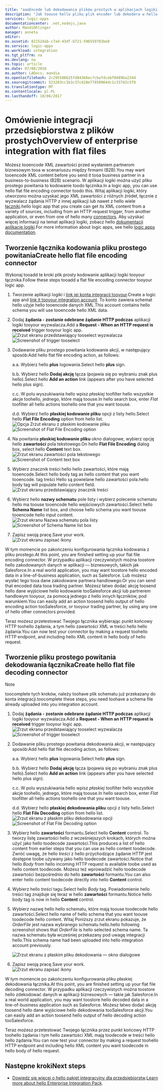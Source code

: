 ```yaml
---
title: "aaaEncode lub dekodowania plików prostych w aplikacjach logiki platformy Azure | Dokumentacja firmy Microsoft"
description: "Jak toouse hello pliku plik encoder lub dekodera w hello pakiet integracyjny dla przedsiębiorstw w aplikacjach logiki"
services: logic-apps
documentationcenter: .net,nodejs,java
author: MandiOhlinger
manager: anneta
editor: 
ms.assetid: 82152dab-c7ad-43df-b721-596559703be8
ms.service: logic-apps
ms.workload: integration
ms.tgt_pltfrm: na
ms.devlang: na
ms.topic: article
ms.date: 07/08/2016
ms.author: LADocs; mandia
ms.openlocfilehash: 2c295586625fd84366ec7cbafdcebf0489ba234d
ms.sourcegitcommit: 523283cc1b3c37c428e77850964dc1c33742c5f0
ms.translationtype: MT
ms.contentlocale: pl-PL
ms.lasthandoff: 10/06/2017
---
```

# <a name="overview-of-enterprise-integration-with-flat-files"></a><span data-ttu-id="2b6dd-103">Omówienie integracji przedsiębiorstwa z plików prostych</span><span class="sxs-lookup"><span data-stu-id="2b6dd-103">Overview of enterprise integration with flat files</span></span>

<span data-ttu-id="2b6dd-104">Możesz tooencode XML zawartości przed wysłaniem partnerom biznesowym tooa w scenariuszu między firmami (B2B).</span><span class="sxs-lookup"><span data-stu-id="2b6dd-104">You may want tooencode XML content before you send it tooa business partner in a business-to-business (B2B) scenario.</span></span> <span data-ttu-id="2b6dd-105">W aplikacji logiki można użyć pliku prostego powitania to kodowanie toodo łącznika.</span><span class="sxs-lookup"><span data-stu-id="2b6dd-105">In a logic app, you can use hello flat file encoding connector toodo this.</span></span> <span data-ttu-id="2b6dd-106">Witaj aplikacji logiki, który utworzono można uzyskać jego XML zawartości z różnych źródeł, łącznie z wyzwalacz żądania HTTP z innej aplikacji lub nawet z hello wiele [łączniki](../connectors/apis-list.md).</span><span class="sxs-lookup"><span data-stu-id="2b6dd-106">hello logic app that you create can get its XML content from a variety of sources, including from an HTTP request trigger, from another application, or even from one of hello many [connectors](../connectors/apis-list.md).</span></span> <span data-ttu-id="2b6dd-107">Aby uzyskać więcej informacji na temat aplikacji logiki, zobacz hello [dokumentacji aplikacje logiki](logic-apps-what-are-logic-apps.md "Dowiedz się więcej o aplikacjach Logic apps").</span><span class="sxs-lookup"><span data-stu-id="2b6dd-107">For more information about logic apps, see hello [logic apps documentation](logic-apps-what-are-logic-apps.md "Learn more about Logic apps").</span></span>  

## <a name="create-hello-flat-file-encoding-connector"></a><span data-ttu-id="2b6dd-108">Tworzenie łącznika kodowania pliku prostego powitania</span><span class="sxs-lookup"><span data-stu-id="2b6dd-108">Create hello flat file encoding connector</span></span>
<span data-ttu-id="2b6dd-109">Wykonaj tooadd te kroki plik prosty kodowanie aplikacji logiki tooyour łącznika.</span><span class="sxs-lookup"><span data-stu-id="2b6dd-109">Follow these steps tooadd a flat file encoding connector tooyour logic app.</span></span>

1. <span data-ttu-id="2b6dd-110">Tworzenie aplikacji logiki i [link jej konta integracji tooyour](logic-apps-enterprise-integration-accounts.md "Dowiedz się toolink aplikacji logiki integracji konta tooa").</span><span class="sxs-lookup"><span data-stu-id="2b6dd-110">Create a logic app and [link it tooyour integration account](logic-apps-enterprise-integration-accounts.md "Learn toolink an integration account tooa Logic app").</span></span> <span data-ttu-id="2b6dd-111">To konto zawiera schemat hello użyje hello tooencode danych XML.</span><span class="sxs-lookup"><span data-stu-id="2b6dd-111">This account contains hello schema you will use tooencode hello XML data.</span></span>  
2. <span data-ttu-id="2b6dd-112">Dodaj **żądania - zostanie odebrane żądanie HTTP podczas** aplikacji logiki tooyour wyzwalacza.</span><span class="sxs-lookup"><span data-stu-id="2b6dd-112">Add a **Request - When an HTTP request is received** trigger tooyour logic app.</span></span>  
   <span data-ttu-id="2b6dd-113">![Zrzut ekranu przedstawiający tooselect wyzwalacza](./media/logic-apps-enterprise-integration-b2b/flatfile-1.png)</span><span class="sxs-lookup"><span data-stu-id="2b6dd-113">![Screenshot of trigger tooselect](./media/logic-apps-enterprise-integration-b2b/flatfile-1.png)</span></span>    
3. <span data-ttu-id="2b6dd-114">Dodawanie pliku prostego powitania kodowanie akcji, w następujący sposób:</span><span class="sxs-lookup"><span data-stu-id="2b6dd-114">Add hello flat file encoding action, as follows:</span></span>
   
    <span data-ttu-id="2b6dd-115">a.</span><span class="sxs-lookup"><span data-stu-id="2b6dd-115">a.</span></span> <span data-ttu-id="2b6dd-116">Wybierz hello **plus** logowania.</span><span class="sxs-lookup"><span data-stu-id="2b6dd-116">Select hello **plus** sign.</span></span>
   
    <span data-ttu-id="2b6dd-117">b.</span><span class="sxs-lookup"><span data-stu-id="2b6dd-117">b.</span></span> <span data-ttu-id="2b6dd-118">Wybierz hello **Dodaj akcję** łącza (pojawia się po wybraniu znak plus hello).</span><span class="sxs-lookup"><span data-stu-id="2b6dd-118">Select hello **Add an action** link (appears after you have selected hello plus sign).</span></span>
   
    <span data-ttu-id="2b6dd-119">c.</span><span class="sxs-lookup"><span data-stu-id="2b6dd-119">c.</span></span> <span data-ttu-id="2b6dd-120">W polu wyszukiwania hello wpisz *płaskiej* toofilter hello wszystkie akcje toohello, jednego, które mają toouse.</span><span class="sxs-lookup"><span data-stu-id="2b6dd-120">In hello search box, enter *Flat* toofilter all hello actions toohello one that you want toouse.</span></span>
   
    <span data-ttu-id="2b6dd-121">d.</span><span class="sxs-lookup"><span data-stu-id="2b6dd-121">d.</span></span> <span data-ttu-id="2b6dd-122">Wybierz hello **płaskiej kodowanie pliku** opcji z listy hello.</span><span class="sxs-lookup"><span data-stu-id="2b6dd-122">Select hello **Flat File Encoding** option from hello list.</span></span>   
   <span data-ttu-id="2b6dd-123">![Opcja Zrzut ekranu z płaskim kodowanie pliku](media/logic-apps-enterprise-integration-flatfile/flatfile-2.png)</span><span class="sxs-lookup"><span data-stu-id="2b6dd-123">![Screenshot of Flat File Encoding option](media/logic-apps-enterprise-integration-flatfile/flatfile-2.png)</span></span>   
4. <span data-ttu-id="2b6dd-124">Na powitania **płaskiej kodowanie pliku** okno dialogowe, wybierz opcję hello **zawartości** pola tekstowego.</span><span class="sxs-lookup"><span data-stu-id="2b6dd-124">On hello **Flat File Encoding** dialog box, select hello **Content** text box.</span></span>  
   <span data-ttu-id="2b6dd-125">![Zrzut ekranu zawartości pola tekstowego](media/logic-apps-enterprise-integration-flatfile/flatfile-3.png)</span><span class="sxs-lookup"><span data-stu-id="2b6dd-125">![Screenshot of Content text box](media/logic-apps-enterprise-integration-flatfile/flatfile-3.png)</span></span>  
5. <span data-ttu-id="2b6dd-126">Wybierz znacznik treści hello hello zawartości, które mają tooencode.</span><span class="sxs-lookup"><span data-stu-id="2b6dd-126">Select hello body tag as hello content that you want tooencode.</span></span> <span data-ttu-id="2b6dd-127">tag treści Hello są powielane hello zawartości pola.</span><span class="sxs-lookup"><span data-stu-id="2b6dd-127">hello body tag will populate hello content field.</span></span>     
   ![Zrzut ekranu przedstawiający znacznik treści](media/logic-apps-enterprise-integration-flatfile/flatfile-4.png)  
6. <span data-ttu-id="2b6dd-129">Wybierz hello **nazwy schematu** pole listy i wybierz polecenie schematu hello ma toouse tooencode hello wejściowych zawartości.</span><span class="sxs-lookup"><span data-stu-id="2b6dd-129">Select hello **Schema Name** list box, and choose hello schema you want toouse tooencode hello input content.</span></span>    
   <span data-ttu-id="2b6dd-130">![Zrzut ekranu Nazwa schematu pola listy](media/logic-apps-enterprise-integration-flatfile/flatfile-5.png)</span><span class="sxs-lookup"><span data-stu-id="2b6dd-130">![Screenshot of Schema Name list box](media/logic-apps-enterprise-integration-flatfile/flatfile-5.png)</span></span>  
7. <span data-ttu-id="2b6dd-131">Zapisz swoją pracę.</span><span class="sxs-lookup"><span data-stu-id="2b6dd-131">Save your work.</span></span>   
   ![Zrzut ekranu zapisać ikony](media/logic-apps-enterprise-integration-flatfile/flatfile-6.png)  

<span data-ttu-id="2b6dd-133">W tym momencie po zakończeniu konfigurowania łącznika kodowania z pliku prostego.</span><span class="sxs-lookup"><span data-stu-id="2b6dd-133">At this point, you are finished setting up your flat file encoding connector.</span></span> <span data-ttu-id="2b6dd-134">W przypadku aplikacji rzeczywistych można toostore hello zakodowanych danych w aplikacji — biznesowych, takich jak Salesforce.</span><span class="sxs-lookup"><span data-stu-id="2b6dd-134">In a real world application, you may want toostore hello encoded data in a line-of-business application, such as Salesforce.</span></span> <span data-ttu-id="2b6dd-135">Lub możesz wysłać tego tooa dane zakodowane partnera handlowego.</span><span class="sxs-lookup"><span data-stu-id="2b6dd-135">Or you can send that encoded data tooa trading partner.</span></span> <span data-ttu-id="2b6dd-136">Możesz łatwo dodać akcję toosend hello dane wyjściowe hello kodowanie tooSalesforce akcji lub partnerem handlowym tooyour, za pomocą jednego z hello innych łączników, pod warunkiem.</span><span class="sxs-lookup"><span data-stu-id="2b6dd-136">You can easily add an action toosend hello output of hello encoding action tooSalesforce, or tooyour trading partner, by using any one of hello other connectors provided.</span></span>

<span data-ttu-id="2b6dd-137">Teraz możesz przetestować Twojego łącznika wybierając punkt końcowy HTTP toohello żądania, a tym hello zawartości XML w treści hello hello żądania.</span><span class="sxs-lookup"><span data-stu-id="2b6dd-137">You can now test your connector by making a request toohello HTTP endpoint, and including hello XML content in hello body of hello request.</span></span>  

## <a name="create-hello-flat-file-decoding-connector"></a><span data-ttu-id="2b6dd-138">Tworzenie pliku prostego powitania dekodowania łącznika</span><span class="sxs-lookup"><span data-stu-id="2b6dd-138">Create hello flat file decoding connector</span></span>

> [!NOTE]
> <span data-ttu-id="2b6dd-139">toocomplete tych kroków, należy toohave plik schematu już przekazany do konta integracji.</span><span class="sxs-lookup"><span data-stu-id="2b6dd-139">toocomplete these steps, you need toohave a schema file already uploaded into you integration account.</span></span>

1. <span data-ttu-id="2b6dd-140">Dodaj **żądania - zostanie odebrane żądanie HTTP podczas** aplikacji logiki tooyour wyzwalacza.</span><span class="sxs-lookup"><span data-stu-id="2b6dd-140">Add a **Request - When an HTTP request is received** trigger tooyour logic app.</span></span>  
   <span data-ttu-id="2b6dd-141">![Zrzut ekranu przedstawiający tooselect wyzwalacza](./media/logic-apps-enterprise-integration-b2b/flatfile-1.png)</span><span class="sxs-lookup"><span data-stu-id="2b6dd-141">![Screenshot of trigger tooselect](./media/logic-apps-enterprise-integration-b2b/flatfile-1.png)</span></span>    
2. <span data-ttu-id="2b6dd-142">Dodawanie pliku prostego powitania dekodowania akcji, w następujący sposób:</span><span class="sxs-lookup"><span data-stu-id="2b6dd-142">Add hello flat file decoding action, as follows:</span></span>
   
    <span data-ttu-id="2b6dd-143">a.</span><span class="sxs-lookup"><span data-stu-id="2b6dd-143">a.</span></span> <span data-ttu-id="2b6dd-144">Wybierz hello **plus** logowania.</span><span class="sxs-lookup"><span data-stu-id="2b6dd-144">Select hello **plus** sign.</span></span>
   
    <span data-ttu-id="2b6dd-145">b.</span><span class="sxs-lookup"><span data-stu-id="2b6dd-145">b.</span></span> <span data-ttu-id="2b6dd-146">Wybierz hello **Dodaj akcję** łącza (pojawia się po wybraniu znak plus hello).</span><span class="sxs-lookup"><span data-stu-id="2b6dd-146">Select hello **Add an action** link (appears after you have selected hello plus sign).</span></span>
   
    <span data-ttu-id="2b6dd-147">c.</span><span class="sxs-lookup"><span data-stu-id="2b6dd-147">c.</span></span> <span data-ttu-id="2b6dd-148">W polu wyszukiwania hello wpisz *płaskiej* toofilter hello wszystkie akcje toohello, jednego, które mają toouse.</span><span class="sxs-lookup"><span data-stu-id="2b6dd-148">In hello search box, enter *Flat* toofilter all hello actions toohello one that you want toouse.</span></span>
   
    <span data-ttu-id="2b6dd-149">d.</span><span class="sxs-lookup"><span data-stu-id="2b6dd-149">d.</span></span> <span data-ttu-id="2b6dd-150">Wybierz hello **płaskiej dekodowania pliku** opcji z listy hello.</span><span class="sxs-lookup"><span data-stu-id="2b6dd-150">Select hello **Flat File Decoding** option from hello list.</span></span>   
   <span data-ttu-id="2b6dd-151">![Zrzut ekranu z płaskim pliku dekodowania opcji](media/logic-apps-enterprise-integration-flatfile/flatfile-2.png)</span><span class="sxs-lookup"><span data-stu-id="2b6dd-151">![Screenshot of Flat File Decoding option](media/logic-apps-enterprise-integration-flatfile/flatfile-2.png)</span></span>   
3. <span data-ttu-id="2b6dd-152">Wybierz hello **zawartości** formantu.</span><span class="sxs-lookup"><span data-stu-id="2b6dd-152">Select hello **Content** control.</span></span> <span data-ttu-id="2b6dd-153">To tworzy listę zawartości hello z wcześniejszych krokach, których można użyć jako hello toodecode zawartości.</span><span class="sxs-lookup"><span data-stu-id="2b6dd-153">This produces a list of hello content from earlier steps that you can use as hello content toodecode.</span></span> <span data-ttu-id="2b6dd-154">Zwróć uwagę, że hello *treści* z hello przychodzące żądanie HTTP jest dostępne toobe używany jako hello toodecode zawartości.</span><span class="sxs-lookup"><span data-stu-id="2b6dd-154">Notice that hello *Body* from hello incoming HTTP request is available toobe used as hello content toodecode.</span></span> <span data-ttu-id="2b6dd-155">Możesz też wprowadzić hello toodecode zawartości bezpośrednio do hello **zawartości** formantu.</span><span class="sxs-lookup"><span data-stu-id="2b6dd-155">You can also enter hello content toodecode directly into hello **Content** control.</span></span>     
4. <span data-ttu-id="2b6dd-156">Wybierz hello *treści* tagu.</span><span class="sxs-lookup"><span data-stu-id="2b6dd-156">Select hello *Body* tag.</span></span> <span data-ttu-id="2b6dd-157">Powiadomienie hello treści tag znajduje się teraz w hello **zawartości** formantu.</span><span class="sxs-lookup"><span data-stu-id="2b6dd-157">Notice hello body tag is now in hello **Content** control.</span></span>
5. <span data-ttu-id="2b6dd-158">Wybierz nazwę hello hello schematu, które mają toouse toodecode hello zawartości.</span><span class="sxs-lookup"><span data-stu-id="2b6dd-158">Select hello name of hello schema that you want toouse toodecode hello content.</span></span> <span data-ttu-id="2b6dd-159">Witaj Poniższy zrzut ekranu pokazuje, że *OrderFile* jest nazwa wybranego schematu hello.</span><span class="sxs-lookup"><span data-stu-id="2b6dd-159">hello following screenshot shows that *OrderFile* is hello selected schema name.</span></span> <span data-ttu-id="2b6dd-160">Ta nazwa schematu była wcześniej przekazany pod uwagę integracji hello.</span><span class="sxs-lookup"><span data-stu-id="2b6dd-160">This schema name had been uploaded into hello integration account previously.</span></span>
   
   ![Zrzut ekranu z płaskim pliku dekodowania — okno dialogowe](media/logic-apps-enterprise-integration-flatfile/flatfile-decode-1.png)    
6. <span data-ttu-id="2b6dd-162">Zapisz swoją pracę.</span><span class="sxs-lookup"><span data-stu-id="2b6dd-162">Save your work.</span></span>  
   ![Zrzut ekranu zapisać ikony](media/logic-apps-enterprise-integration-flatfile/flatfile-6.png)    

<span data-ttu-id="2b6dd-164">W tym momencie po zakończeniu konfigurowania pliku płaskiej dekodowania łącznika.</span><span class="sxs-lookup"><span data-stu-id="2b6dd-164">At this point, you are finished setting up your flat file decoding connector.</span></span> <span data-ttu-id="2b6dd-165">W przypadku aplikacji rzeczywistych można toostore hello zdekodować danych w aplikacji biznesowych — takie jak Salesforce.</span><span class="sxs-lookup"><span data-stu-id="2b6dd-165">In a real world application, you may want toostore hello decoded data in a line-of-business application such as Salesforce.</span></span> <span data-ttu-id="2b6dd-166">Możesz łatwo dodać akcję toosend hello dane wyjściowe hello dekodowania tooSalesforce akcji.</span><span class="sxs-lookup"><span data-stu-id="2b6dd-166">You can easily add an action toosend hello output of hello decoding action tooSalesforce.</span></span>

<span data-ttu-id="2b6dd-167">Teraz możesz przetestować Twojego łącznika przez punkt końcowy HTTP toohello żądania i tym hello zawartości XML mają toodecode w treści hello hello żądania.</span><span class="sxs-lookup"><span data-stu-id="2b6dd-167">You can now test your connector by making a request toohello HTTP endpoint and including hello XML content you want toodecode in hello body of hello request.</span></span>  

## <a name="next-steps"></a><span data-ttu-id="2b6dd-168">Następne kroki</span><span class="sxs-lookup"><span data-stu-id="2b6dd-168">Next steps</span></span>
* <span data-ttu-id="2b6dd-169">[Dowiedz się więcej o hello pakiet integracyjny dla przedsiębiorstw](logic-apps-enterprise-integration-overview.md "Dowiedz się więcej na temat pakiet integracyjny dla przedsiębiorstw").</span><span class="sxs-lookup"><span data-stu-id="2b6dd-169">[Learn more about hello Enterprise Integration Pack](logic-apps-enterprise-integration-overview.md "Learn about Enterprise Integration Pack").</span></span>  

